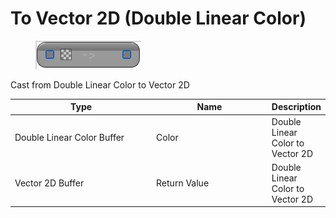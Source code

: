 # To Vector 2D (Double Linear Color)

<div align="left" data-full-width="false">

<figure><img src="To_Vector_2D_(Double_Linear_Color).png" alt=""><figcaption></figcaption></figure>

</div>

Cast from Double Linear Color to Vector 2D

<table>
<thead><tr><th width="250">Type</th><th width="200">Name</th><th>Description</th></tr></thead>
<tbody>
<tr><td>Double Linear Color Buffer</td><td>Color</td><td>Double Linear Color to Vector 2D</td></tr>
<tr><td>Vector 2D Buffer</td><td>Return Value</td><td>Double Linear Color to Vector 2D</td></tr>
</tbody>
</table>